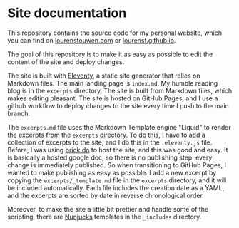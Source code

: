 # Site documentation

This repository contains the source code for my personal website, which you can find on [lourenstouwen.com](https://lourenstouwen.com) or [lourenst.github.io](https://lourenst.github.io).

The goal of this repository is to make it as easy as possible to edit the content of the site and deploy changes.

The site is built with [Eleventy](https://www.11ty.dev/), a static site generator that relies on Markdown files. The main landing page is `index.md`. My humble reading blog is in the `excerpts` directory. The site is built from Markdown files, which makes editing pleasant.
The site is hosted on GitHub Pages, and I use a github workflow to deploy changes to the site every time I push to the main branch.

The `excerpts.md` file uses the Markdown Template engine "Liquid" to render the excerpts from the `excerpts` directory. To do this, I have to add a collection of excerpts to the site, and I do this in the `.eleventy.js` file. Before, I was using [brick.do](https://brick.do/) to host the site, and this was good and easy. It is basically a hosted google doc, so there is no publishing step: every change is immediately published. So when transitioning to GitHub Pages, I wanted to make publishing as easy as possible. I add a new excerpt by copying  the `excerpts/_template.md` file in the `excerpts` directory, and it will be included automatically. Each file includes the creation date as a YAML, and the excerpts are sorted by date in reverse chronological order.

Moreover, to make the site a little bit prettier and handle some of the scripting, there are [Nunjucks](https://mozilla.github.io/nunjucks/) templates in the `_includes` directory.
